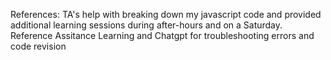 References:
TA's help with breaking down my javascript code and provided additional learning sessions during after-hours and on a Saturday. 
Reference Assitance Learning and Chatgpt for troubleshooting errors and code revision
